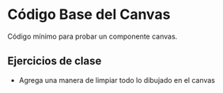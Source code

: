 # Código Base del Canvas

Código mínimo para probar un componente canvas.

## Ejercicios de clase

* Agrega una manera de limpiar todo lo dibujado en el canvas